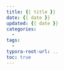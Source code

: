 ```yaml
---
title: {{ title }}
date: {{ date }}
updated: {{ date }}
categories:
  - 
tags:
  - 
typora-root-url: ..
toc: true
---
```

